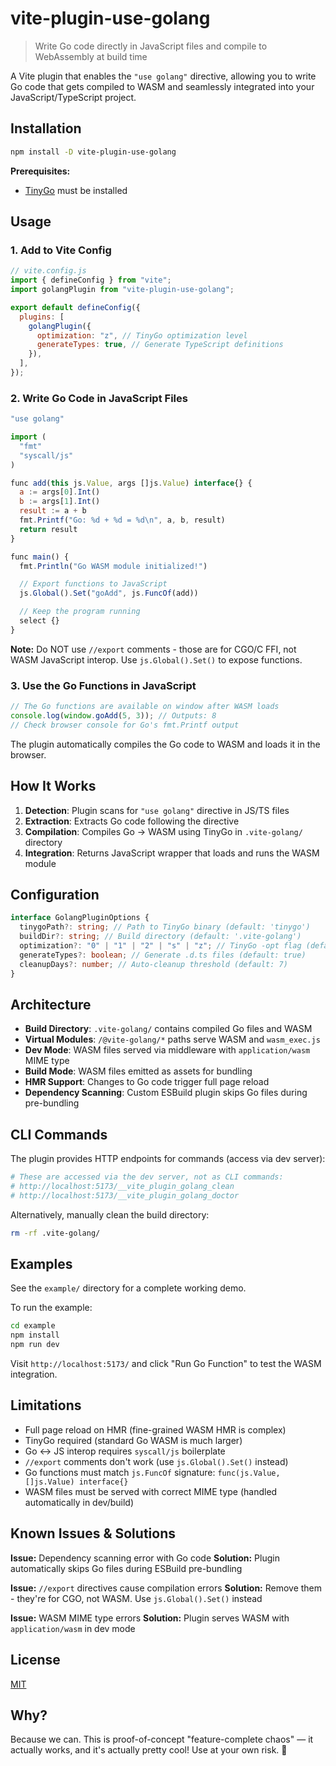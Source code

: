 # vite-plugin-use-golang

> Write Go code directly in JavaScript files and compile to WebAssembly at build time

A Vite plugin that enables the `"use golang"` directive, allowing you to write Go code that gets compiled to WASM and seamlessly integrated into your JavaScript/TypeScript project.

## Installation

```bash
npm install -D vite-plugin-use-golang
```

**Prerequisites:**

- [TinyGo](https://tinygo.org/getting-started/install/) must be installed

## Usage

### 1. Add to Vite Config

```javascript
// vite.config.js
import { defineConfig } from "vite";
import golangPlugin from "vite-plugin-use-golang";

export default defineConfig({
  plugins: [
    golangPlugin({
      optimization: "z", // TinyGo optimization level
      generateTypes: true, // Generate TypeScript definitions
    }),
  ],
});
```

### 2. Write Go Code in JavaScript Files

```javascript
"use golang"

import (
  "fmt"
  "syscall/js"
)

func add(this js.Value, args []js.Value) interface{} {
  a := args[0].Int()
  b := args[1].Int()
  result := a + b
  fmt.Printf("Go: %d + %d = %d\n", a, b, result)
  return result
}

func main() {
  fmt.Println("Go WASM module initialized!")

  // Export functions to JavaScript
  js.Global().Set("goAdd", js.FuncOf(add))

  // Keep the program running
  select {}
}
```

**Note:** Do NOT use `//export` comments - those are for CGO/C FFI, not WASM JavaScript interop. Use `js.Global().Set()` to expose functions.

### 3. Use the Go Functions in JavaScript

```javascript
// The Go functions are available on window after WASM loads
console.log(window.goAdd(5, 3)); // Outputs: 8
// Check browser console for Go's fmt.Printf output
```

The plugin automatically compiles the Go code to WASM and loads it in the browser.

## How It Works

1. **Detection**: Plugin scans for `"use golang"` directive in JS/TS files
2. **Extraction**: Extracts Go code following the directive
3. **Compilation**: Compiles Go → WASM using TinyGo in `.vite-golang/` directory
4. **Integration**: Returns JavaScript wrapper that loads and runs the WASM module

## Configuration

```typescript
interface GolangPluginOptions {
  tinygoPath?: string; // Path to TinyGo binary (default: 'tinygo')
  buildDir?: string; // Build directory (default: '.vite-golang')
  optimization?: "0" | "1" | "2" | "s" | "z"; // TinyGo -opt flag (default: 'z')
  generateTypes?: boolean; // Generate .d.ts files (default: true)
  cleanupDays?: number; // Auto-cleanup threshold (default: 7)
}
```

## Architecture

- **Build Directory**: `.vite-golang/` contains compiled Go files and WASM
- **Virtual Modules**: `/@vite-golang/*` paths serve WASM and `wasm_exec.js`
- **Dev Mode**: WASM files served via middleware with `application/wasm` MIME type
- **Build Mode**: WASM files emitted as assets for bundling
- **HMR Support**: Changes to Go code trigger full page reload
- **Dependency Scanning**: Custom ESBuild plugin skips Go files during pre-bundling

## CLI Commands

The plugin provides HTTP endpoints for commands (access via dev server):

```bash
# These are accessed via the dev server, not as CLI commands:
# http://localhost:5173/__vite_plugin_golang_clean
# http://localhost:5173/__vite_plugin_golang_doctor
```

Alternatively, manually clean the build directory:

```bash
rm -rf .vite-golang/
```

## Examples

See the `example/` directory for a complete working demo.

To run the example:

```bash
cd example
npm install
npm run dev
```

Visit `http://localhost:5173/` and click "Run Go Function" to test the WASM integration.

## Limitations

- Full page reload on HMR (fine-grained WASM HMR is complex)
- TinyGo required (standard Go WASM is much larger)
- Go ↔ JS interop requires `syscall/js` boilerplate
- `//export` comments don't work (use `js.Global().Set()` instead)
- Go functions must match `js.FuncOf` signature: `func(js.Value, []js.Value) interface{}`
- WASM files must be served with correct MIME type (handled automatically in dev/build)

## Known Issues & Solutions

**Issue:** Dependency scanning error with Go code
**Solution:** Plugin automatically skips Go files during ESBuild pre-bundling

**Issue:** `//export` directives cause compilation errors
**Solution:** Remove them - they're for CGO, not WASM. Use `js.Global().Set()` instead

**Issue:** WASM MIME type errors
**Solution:** Plugin serves WASM with `application/wasm` in dev mode

## License

[MIT](./LICENSE)

## Why?

Because we can. This is proof-of-concept "feature-complete chaos" — it actually works, and it's actually pretty cool! Use at your own risk. 🤖
